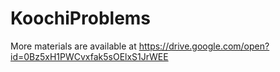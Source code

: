 # KoochiProblems

More materials are available at https://drive.google.com/open?id=0Bz5xH1PWCvxfak5sOElxS1JrWEE
